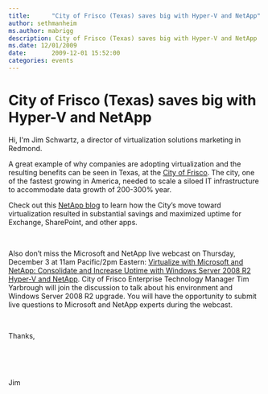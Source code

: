 ```yaml
---
title:      "City of Frisco (Texas) saves big with Hyper-V and NetApp"
author: sethmanheim
ms.author: mabrigg
description: City of Frisco (Texas) saves big with Hyper-V and NetApp
ms.date: 12/01/2009
date:       2009-12-01 15:52:00
categories: events
---
```

# City of Frisco (Texas) saves big with Hyper-V and NetApp

Hi, I'm Jim Schwartz, a director of virtualization solutions marketing in Redmond. 

A great example of why companies are adopting virtualization and the resulting benefits can be seen in Texas, at the [City of Frisco](http://en.wikipedia.org/wiki/Frisco,_Texas "Wikipedia entry"). The city, one of the fastest growing in America, needed to scale a siloed IT infrastructure to accommodate data growth of 200-300% year. 

Check out this [NetApp blog](http://blogs.netapp.com/msenviro/2009/11/city-in-texas-saves-big-with-hyper-v-netapp.html) to learn how the City’s move toward virtualization resulted in substantial savings and maximized uptime for Exchange, SharePoint, and other apps.

 

Also don’t miss the Microsoft and NetApp live webcast on Thursday, December 3 at 11am Pacific/2pm Eastern: [Virtualize with Microsoft and NetApp: Consolidate and Increase Uptime with Windows Server 2008 R2 Hyper-V and NetApp](http://communicate.netapp.com/forms/verify?seminarID=20091203WL&REF_SOURCE=microsoft_blogs). City of Frisco Enterprise Technology Manager Tim Yarbrough will join the discussion to talk about his environment and Windows Server 2008 R2 upgrade. You will have the opportunity to submit live questions to Microsoft and NetApp experts during the webcast.

 

Thanks,

 

 

Jim
